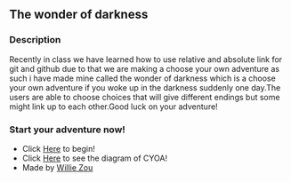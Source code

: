 ## The wonder of darkness
### Description 
Recently in class we have learned how to use relative and absolute link for git and github due to that we are making a choose your own adventure as such i have made mine called the wonder of darkness which is a choose your own adventure if you woke up in the darkness suddenly one day.The users are able to choose choices that will give different endings but some might link up to each other.Good luck on your adventure!
### Start your adventure now!
* Click [Here](selection-1/README.md) to begin!
* Click [Here](https://docs.google.com/drawings/d/1XllZkOR2haWVC75TnTO5XDrT6oyaicUxpAuAC16Htbo/edit) to see the diagram of CYOA!
* Made by [Willie Zou](https://github.com/williez0778)